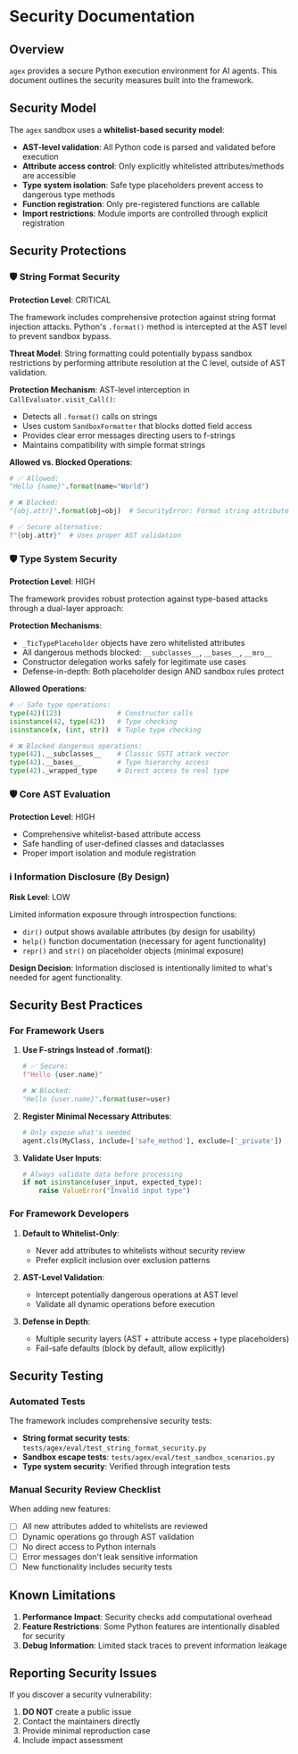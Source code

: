 # Security Documentation

## Overview

`agex` provides a secure Python execution environment for AI agents. This document outlines the security measures built into the framework.

## Security Model

The `agex` sandbox uses a **whitelist-based security model**:

- **AST-level validation**: All Python code is parsed and validated before execution
- **Attribute access control**: Only explicitly whitelisted attributes/methods are accessible
- **Type system isolation**: Safe type placeholders prevent access to dangerous type methods
- **Function registration**: Only pre-registered functions are callable
- **Import restrictions**: Module imports are controlled through explicit registration

## Security Protections

### 🛡️ String Format Security

**Protection Level**: CRITICAL

The framework includes comprehensive protection against string format injection attacks. Python's `.format()` method is intercepted at the AST level to prevent sandbox bypass.

**Threat Model**: String formatting could potentially bypass sandbox restrictions by performing attribute resolution at the C level, outside of AST validation.

**Protection Mechanism**: AST-level interception in `CallEvaluator.visit_Call()`:
- Detects all `.format()` calls on strings
- Uses custom `SandboxFormatter` that blocks dotted field access
- Provides clear error messages directing users to f-strings
- Maintains compatibility with simple format strings

**Allowed vs. Blocked Operations**:
```python
# ✅ Allowed:
"Hello {name}".format(name="World")

# ❌ Blocked:
"{obj.attr}".format(obj=obj)  # SecurityError: Format string attribute access not allowed

# ✅ Secure alternative:
f"{obj.attr}"  # Uses proper AST validation
```

### 🛡️ Type System Security

**Protection Level**: HIGH

The framework provides robust protection against type-based attacks through a dual-layer approach:

**Protection Mechanisms**:
- `_TicTypePlaceholder` objects have zero whitelisted attributes
- All dangerous methods blocked: `__subclasses__`, `__bases__`, `__mro__`
- Constructor delegation works safely for legitimate use cases
- Defense-in-depth: Both placeholder design AND sandbox rules protect

**Allowed Operations**:
```python
# ✅ Safe type operations:
type(42)(123)              # Constructor calls
isinstance(42, type(42))   # Type checking
isinstance(x, (int, str))  # Tuple type checking

# ❌ Blocked dangerous operations:
type(42).__subclasses__    # Classic SSTI attack vector
type(42).__bases__         # Type hierarchy access
type(42)._wrapped_type     # Direct access to real type
```

### 🛡️ Core AST Evaluation

**Protection Level**: HIGH

- Comprehensive whitelist-based attribute access
- Safe handling of user-defined classes and dataclasses
- Proper import isolation and module registration

### ℹ️ Information Disclosure (By Design)

**Risk Level**: LOW

Limited information exposure through introspection functions:
- `dir()` output shows available attributes (by design for usability)
- `help()` function documentation (necessary for agent functionality)
- `repr()` and `str()` on placeholder objects (minimal exposure)

**Design Decision**: Information disclosed is intentionally limited to what's needed for agent functionality.

## Security Best Practices

### For Framework Users

1. **Use F-strings Instead of .format()**:
   ```python
   # ✅ Secure:
   f"Hello {user.name}"
   
   # ❌ Blocked:
   "Hello {user.name}".format(user=user)
   ```

2. **Register Minimal Necessary Attributes**:
   ```python
   # Only expose what's needed
   agent.cls(MyClass, include=['safe_method'], exclude=['_private'])
   ```

3. **Validate User Inputs**:
   ```python
   # Always validate data before processing
   if not isinstance(user_input, expected_type):
       raise ValueError("Invalid input type")
   ```

### For Framework Developers

1. **Default to Whitelist-Only**:
   - Never add attributes to whitelists without security review
   - Prefer explicit inclusion over exclusion patterns

2. **AST-Level Validation**:
   - Intercept potentially dangerous operations at AST level
   - Validate all dynamic operations before execution

3. **Defense in Depth**:
   - Multiple security layers (AST + attribute access + type placeholders)
   - Fail-safe defaults (block by default, allow explicitly)

## Security Testing

### Automated Tests

The framework includes comprehensive security tests:

- **String format security tests**: `tests/agex/eval/test_string_format_security.py`
- **Sandbox escape tests**: `tests/agex/eval/test_sandbox_scenarios.py`
- **Type system security**: Verified through integration tests

### Manual Security Review Checklist

When adding new features:

- [ ] All new attributes added to whitelists are reviewed
- [ ] Dynamic operations go through AST validation
- [ ] No direct access to Python internals
- [ ] Error messages don't leak sensitive information
- [ ] New functionality includes security tests

## Known Limitations

1. **Performance Impact**: Security checks add computational overhead
2. **Feature Restrictions**: Some Python features are intentionally disabled for security
3. **Debug Information**: Limited stack traces to prevent information leakage

## Reporting Security Issues

If you discover a security vulnerability:

1. **DO NOT** create a public issue
2. Contact the maintainers directly
3. Provide minimal reproduction case
4. Include impact assessment
